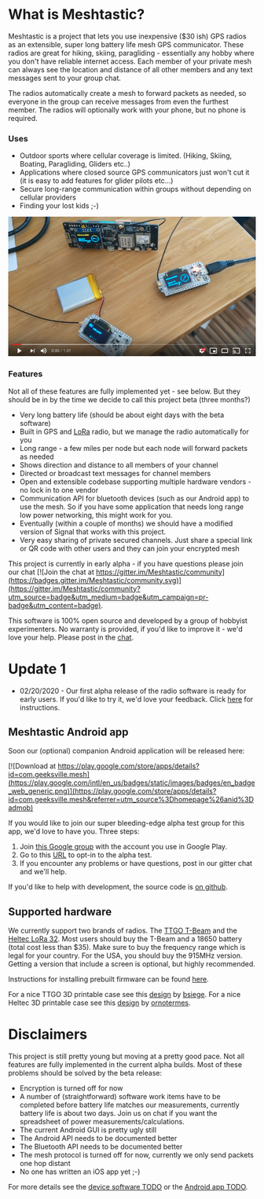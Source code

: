 # What is Meshtastic?

Meshtastic is a project that lets you use
inexpensive ($30 ish) GPS radios as an extensible, super long battery life mesh GPS communicator.  These radios are great for hiking, skiing, paragliding - 
essentially any hobby where you don't have reliable internet access.  Each member of your private mesh can always see the location and distance of all other
members and any text messages sent to your group chat.

The radios automatically create a mesh to forward packets as needed, so everyone in the group can receive messages from even the furthest member.  The radios
will optionally work with your phone, but no phone is required.

### Uses

* Outdoor sports where cellular coverage is limited. (Hiking, Skiing, Boating, Paragliding, Gliders etc..)
* Applications where closed source GPS communicators just won't cut it (it is easy to add features for glider pilots etc...)
* Secure long-range communication within groups without depending on cellular providers
* Finding your lost kids ;-)

[![Youtube video demo](desk-video-screenshot.png)](https://www.youtube.com/watch?v=WlNbMbVZlHI "Meshtastic early demo")

### Features
Not all of these features are fully implemented yet - see below.  But they should be in by the time we decide to call this project beta (three months?)

* Very long battery life (should be about eight days with the beta software)
* Built in GPS and [LoRa](https://en.wikipedia.org/wiki/LoRa) radio, but we manage the radio automatically for you
* Long range - a few miles per node but each node will forward packets as needed
* Shows direction and distance to all members of your channel
* Directed or broadcast text messages for channel members
* Open and extensible codebase supporting multiple hardware vendors - no lock in to one vendor
* Communication API for bluetooth devices (such as our Android app) to use the mesh.  So if you have some application that needs long range low power networking, this might work for you.
* Eventually (within a couple of months) we should have a modified version of Signal that works with this project.
* Very easy sharing of private secured channels.  Just share a special link or QR code with other users and they can join your encrypted mesh
 
This project is currently in early alpha - if you have questions please join our chat [![Join the chat at https://gitter.im/Meshtastic/community](https://badges.gitter.im/Meshtastic/community.svg)](https://gitter.im/Meshtastic/community?utm_source=badge&utm_medium=badge&utm_campaign=pr-badge&utm_content=badge).

This software is 100% open source and developed by a group of hobbyist experimenters.  No warranty is provided, if you'd like to improve it - we'd love your help.  Please post in the [chat](https://gitter.im/Meshtastic/community).  

# Update 1

* 02/20/2020 - Our first alpha release of the radio software is ready for early users.  If you'd like to try it, we'd love your feedback.  Click [here](https://github.com/geeksville/Meshtastic-esp32/blob/master/README.md) for instructions.

## Meshtastic Android app
Soon our (optional) companion Android application will be released here:

[![Download at https://play.google.com/store/apps/details?id=com.geeksville.mesh](https://play.google.com/intl/en_us/badges/static/images/badges/en_badge_web_generic.png)](https://play.google.com/store/apps/details?id=com.geeksville.mesh&referrer=utm_source%3Dhomepage%26anid%3Dadmob)

If you would like to join our super bleeding-edge alpha test group for this app, we'd love to have you.  Three steps:

1. Join [this Google group](https://groups.google.com/forum/#!forum/meshtastic-alpha-testers) with the account you use in Google Play.
2. Go to this [URL](https://play.google.com/apps/testing/com.geeksville.mesh) to opt-in to the alpha test.
3. If you encounter any problems or have questions, post in our gitter chat and we'll help.

If you'd like to help with development, the source code is [on github](https://github.com/geeksville/Meshtastic-Android).

## Supported hardware
We currently support two brands of radios.  The [TTGO T-Beam](https://www.aliexpress.com/item/4000119152086.html) and the [Heltec LoRa 32](https://heltec.org/project/wifi-lora-32/).  Most users should buy the T-Beam and a 18650 battery (total cost less than $35).  Make
sure to buy the frequency range which is legal for your country.  For the USA, you should buy the 915MHz version.  Getting a version that include a screen
is optional, but highly recommended.

Instructions for installing prebuilt firmware can be found [here](https://github.com/geeksville/Meshtastic-esp32/blob/master/README.md).

For a nice TTGO 3D printable case see this [design](https://www.thingiverse.com/thing:3773717) by [bsiege](https://www.thingiverse.com/bsiege).
For a nice Heltec 3D printable case see this [design](https://www.thingiverse.com/thing:3125854) by [ornotermes](https://www.thingiverse.com/ornotermes).

# Disclaimers

This project is still pretty young but moving at a pretty good pace.  Not all features are fully implemented in the current alpha builds.
Most of these problems should be solved by the beta release:

* Encryption is turned off for now
* A number of (straightforward) software work items have to be completed before battery life matches our measurements, currently battery life is about two days.  Join us on chat if you want the spreadsheet of power measurements/calculations.
* The current Android GUI is pretty ugly still
* The Android API needs to be documented better
* The Bluetooth API needs to be documented better 
* The mesh protocol is turned off for now, currently we only send packets one hop distant
* No one has written an iOS app yet ;-)

For more details see the [device software TODO](https://github.com/geeksville/Meshtastic-esp32/blob/master/TODO.md) or the [Android app TODO](https://github.com/geeksville/Meshtastic-Android/blob/master/TODO.md).
